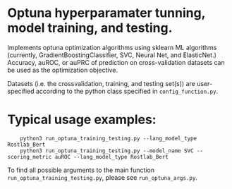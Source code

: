 # Optuna hyperparamater tunning, model training, and testing.

Implements optuna optimization algorithms using sklearn ML algorithms (currently,
GradientBoostingClassifier, SVC, Neural Net, and ElasticNet.) Accuracy, auROC, or auPRC of prediction on cross-validation datasets can be
used as the optimization objective.

Datasets (i.e. the crossvalidation, training, and testing set(s)) are user-specified according to the python class specified in ```config_function.py```.

# Typical usage examples:
```
    python3 run_optuna_training_testing.py --lang_model_type Rostlab_Bert
    python3 run_optuna_training_testing.py --model_name SVC --scoring_metric auROC --lang_model_type Rostlab_Bert
```

To find all possible arguments to the main function ```run_optuna_training_testing.py```, please see ```run_optuna_args.py```.
